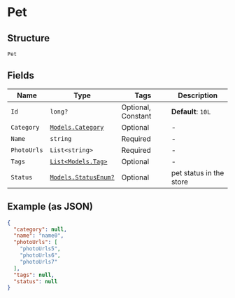 
# Pet

## Structure

`Pet`

## Fields

| Name | Type | Tags | Description |
|  --- | --- | --- | --- |
| `Id` | `long?` | Optional, Constant | **Default**: `10L` |
| `Category` | [`Models.Category`](../../doc/models/category.md) | Optional | - |
| `Name` | `string` | Required | - |
| `PhotoUrls` | `List<string>` | Required | - |
| `Tags` | [`List<Models.Tag>`](../../doc/models/tag.md) | Optional | - |
| `Status` | [`Models.StatusEnum?`](../../doc/models/status-enum.md) | Optional | pet status in the store |

## Example (as JSON)

```json
{
  "category": null,
  "name": "name0",
  "photoUrls": [
    "photoUrls5",
    "photoUrls6",
    "photoUrls7"
  ],
  "tags": null,
  "status": null
}
```

